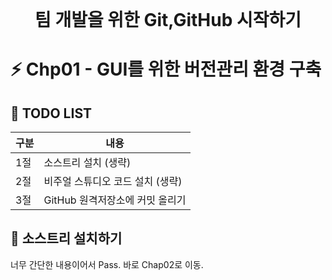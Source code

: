 <div style="text-align:center">
<span style=";font-weight:bold;font-size:2em">팀 개발을 위한 Git,GitHub 시작하기</span>
</div>






# :zap: Chp01 - GUI를 위한 버전관리 환경 구축



## :page_with_curl: TODO LIST

| 구분 | 내용                             |
| ---- | -------------------------------- |
| 1절  | 소스트리 설치 (생략)             |
| 2절  | 비주얼 스튜디오 코드 설치 (생략) |
| 3절  | GitHub 원격저장소에 커밋 올리기  |





## :rainbow: 소스트리 설치하기

너무 간단한 내용이어서 Pass. 바로 Chap02로 이동.

